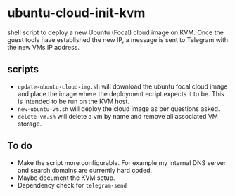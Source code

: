 # ubuntu-cloud-init-kvm

shell script to deploy a new Ubuntu (Focal) cloud image on KVM. Once the guest tools have established the new IP, a message is sent to Telegram with the new VMs IP address.

## scripts

- `update-ubuntu-cloud-img.sh` will download the ubuntu focal cloud image and place the image where the deployment ecript expects it to be. This is intended to be run on the KVM host.
- `new-ubuntu-vm.sh` will deploy the cloud image as per questions asked.
- `delete-vm.sh` will delete a vm by name and remove all associated VM storage.

## To do

- Make the script more configurable. For example my internal DNS server and search domains are currently hard coded.
- Maybe document the KVM setup.
- Dependency check for `telegram-send`
